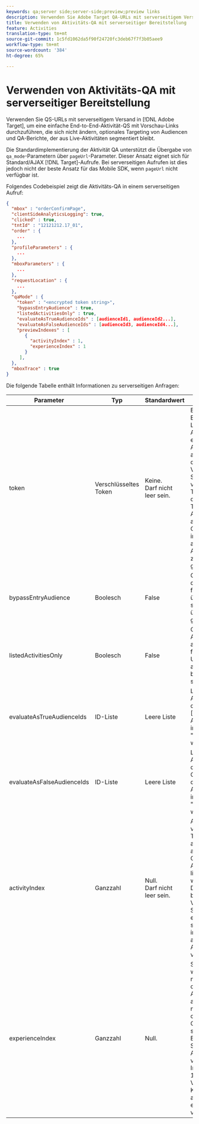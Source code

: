 ```yaml
---
keywords: qa;server side;server-side;preview;preview links
description: Verwenden Sie Adobe Target QA-URLs mit serverseitigem Versand, um eine durchgängige Qualitätssicherung mit Vorschauen-Links durchzuführen, die sich nicht ändern, optionales Audiencen-Targeting und QS-Berichte, der aus Live-Aktivitäten segmentiert bleibt.
title: Verwenden von Aktivitäts-QA mit serverseitiger Bereitstellung
feature: Activities
translation-type: tm+mt
source-git-commit: 1c5fd1062da5f90f24720fc3deb67f7f3b05aee9
workflow-type: tm+mt
source-wordcount: '384'
ht-degree: 65%

---
```



# Verwenden von Aktivitäts-QA mit serverseitiger Bereitstellung

Verwenden Sie QS-URLs mit serverseitigem Versand in [!DNL Adobe Target], um eine einfache End-to-End-Aktivität-QS mit Vorschau-Links durchzuführen, die sich nicht ändern, optionales Targeting von Audiencen und QA-Berichte, der aus Live-Aktivitäten segmentiert bleibt.

Die Standardimplementierung der Aktivität QA unterstützt die Übergabe von `qa_mode`-Parametern über `pageUrl`-Parameter. Dieser Ansatz eignet sich für Standard/AJAX [!DNL Target]-Aufrufe. Bei serverseitigen Aufrufen ist dies jedoch nicht der beste Ansatz für das Mobile SDK, wenn `pageUrl` nicht verfügbar ist.

Folgendes Codebeispiel zeigt die Aktivitäts-QA in einem serverseitigen Aufruf:

```json
{
  "mbox" : "orderConfirmPage",
  "clientSideAnalyticsLogging": true,
  "clicked" : true,
  "tntId" : "12121212.17_01",
  "order" : {
    ...
  },
  "profileParameters" : {
    ...
  },
  "mboxParameters" : {
    ...
  },
  "requestLocation" : {
    ...
  },
  "qaMode" : {
    "token" : "<encrypted token string>",
    "bypassEntryAudience" : true,
    "listedActivitiesOnly" : true,
    "evaluateAsTrueAudienceIds" : [audienceId1, audienceId2...],
    "evaluateAsFalseAudienceIds" : [audienceId3, audienceId4...],
    "previewIndexes" : [
       {
         "activityIndex" : 1,
         "experienceIndex" : 1
       }
     ],
  },
  "mboxTrace" : true
}
```

Die folgende Tabelle enthält Informationen zu serverseitigen Anfragen:

| Parameter | Typ | Standardwert | Beschreibung |
|--- |--- |--- |--- |
| token | Verschlüsseltes Token | Keine.<br>Darf nicht leer sein. | Ein verschlüsseltes Element, das die Liste der Aktivitäts-IDs enthält, die in der Aktivitäts-QA ausgeführt werden dürfen.<br>Validierungsregeln: Sollte ein verschlüsseltes Token sein, das zu dem in der  [!DNL Target] Anforderung angegebenen Client gehört. Alle im Token angegebenen Aktivitäten müssen zu dem Client gehören. |
| bypassEntryAudience | Boolesch | False | Gibt an, ob Ziele der Einstiegsstufe für QA-Aktivitäten überprüft werden sollen oder als übereinstimmend gelten. |
| listedActivitiesOnly | Boolesch | False | Gibt an, ob QA-Aktivitäten isoliert ausgeführt oder für die aktuelle Umgebung als aktive Aktivitäten bewertet werden sollen. |
| evaluateAsTrueAudienceIds | ID-Liste | Leere Liste | Liste von Audiencen-IDs, die im Rahmen der [!DNL Target]-Anforderung immer als &quot;true&quot;bewertet werden sollten. |
| evaluateAsFalseAudienceIds | ID-Liste | Leere Liste | Liste von Audiencen-IDs, die im Gültigkeitsbereich der [!DNL Target]-Anforderung immer als &quot;false&quot;bewertet werden sollten. |
| activityIndex | Ganzzahl | Null.<br>Darf nicht leer sein. | Aktivitätsindex im verschlüsselten Token. Wenn activityIndex außerhalb der Grenzwerte der Aktivität im Token liegt oder null ist, wird er ignoriert. Der Index beginnt bei 1.<br>Validierungsregeln: Sollte mindestens ein Aktivitätsindex sein und auf eine im Token angegebene Aktivität verweisen. |
| experienceIndex | Ganzzahl | Null. | Sofern angegeben, wird ein Erlebnis nach dem Index in der Aktivitätsdefinition ausgewählt. Wenn nicht angegeben oder außerhalb der Grenzwerte, wird stattdessen die Erlebnisselektor-Strategie der Aktivität verwendet. Der Index beginnt bei 1.  Validierungsregeln: Kann null sein oder auf ein Erlebnis in einer Aktivität verweisen. |